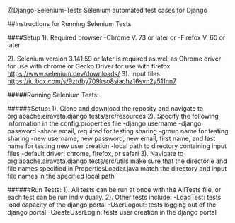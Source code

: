 @Django-Selenium-Tests
Selenium automated test cases for Django

##Instructions for Running Selenium Tests

####Setup
1). Required browser
      -Chrome V. 73 or later
      or
      -Firefox V. 60 or later
      
2). Selenium version 3.141.59 or later is required as well as Chrome driver for use with chrome or Gecko Driver for use with firefox
      https://www.selenium.dev/downloads/
3). Input files: https://iu.box.com/s/9ztdby709kso8siachz16svn2y511nn7

#####Running Selenium Tests:

######Setup:
1). Clone and download the reposity and navigate to org.apache.airavata.django.tests/src/resources
2). Specify the following information in the config.properties file
      -django username
      -django password
      -share email, required for testing sharing
      -group name for testing sharing
      -new username, new password, new email, first name, and last name for testing new user creation
      -local path to directory containing input files
      -default driver: chrome, firefox, or safari
3). Navigate to org.apache.airavata.django.tests/src/utils make sure that the directorie and file names specified in 
PropertiesLoader.java match the directory and input file names in the specified local path

######Run Tests:
 1). All tests can be run at once with the AllTests file, or each test can be run individually.
 2). Other tests include:
      -LoadTest: tests load capacity of the django portal
      -UserLogout: tests logging out of the django portal
      -CreateUserLogin: tests user creation in the django portal
